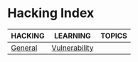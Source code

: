 # Hacking Index

|HACKING|LEARNING|TOPICS|
|---|---|---|
[General](security/hacking/hacking-general)|[Vulnerability](security/hacking/hacking-general#vulnerability)||
